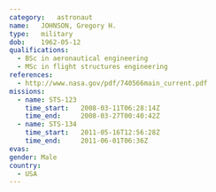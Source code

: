 ```yaml
---
category:	astronaut
name:	JOHNSON, Gregory H.
type:	military
dob:	1962-05-12
qualifications:
  - BSc in aeronautical engineering
  - MSc in flight structures engineering
references:
  - http://www.nasa.gov/pdf/740566main_current.pdf
missions:
  - name: STS-123
    time_start:   2008-03-11T06:28:14Z
    time_end:     2008-03-27T00:40:42Z
  - name: STS-134
    time_start:   2011-05-16T12:56:28Z
    time_end:     2011-06-01T06:36Z
evas:
gender:	Male
country:
  - USA
---
```

